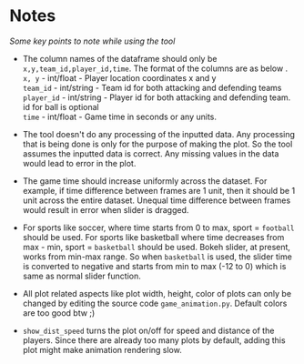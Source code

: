 Notes
====

*Some key points to note while using the tool*

- The column names of the dataframe should only be `x,y,team_id,player_id,time`. The format of the columns are as below .<br>
	`x, y` - int/float - Player location coordinates x and y<br>
    `team_id` - int/string - Team id for both attacking and defending teams<br>
    `player_id` - int/string - Player id for both attacking and defending team. id for ball is optional<br>
    `time` - int/float - Game time in seconds or any units.<br>

- The tool doesn't do any processing of the inputted data. Any processing that is being done is only for the purpose of making the plot. So the tool assumes the inputted data is correct. Any missing values in the data would lead to error in the plot.

- The game time should increase uniformly across the dataset. For example, if time difference between frames are 1 unit, then it should be 1 unit across the entire dataset. Unequal time difference between frames would result in error when slider is dragged.

- For sports like soccer, where time starts from 0 to max, sport = `football` should be used. For sports like basketball where time decreases from max - min, sport = `basketball` should be used. Bokeh slider, at present, works from min-max range. So when `basketball` is used, the slider time is converted to negative and starts from min to max (-12 to 0) which is same as normal slider function.

- All plot related aspects like plot width, height, color of plots can only be changed by editing the source code `game_animation.py`. Default colors are too good btw ;) 

- `show_dist_speed` turns the plot on/off for speed and distance of the players. Since there are already too many plots by default, adding this plot might make animation rendering slow. 

